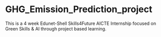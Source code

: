 # GHG_Emission_Prediction_project
This is a 4 week Edunet-Shell Skills4Future AICTE Internship focused on Green Skills &amp; AI through project based learning.
